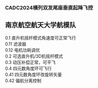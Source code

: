 ### CADC2024横列双发尾座垂直起降飞控  
## 南京航空航天大学航模队
0.1 直升机摇杆模式角速度可正常飞行  
0.11 滤波器  
0.12 电机功耗调优  
0.2 可选直升机/3D机摇杆模式  
0.3 动压补偿正常，可平飞  
0.4 四元数角度环可飞行  
0.41 四元数角度环改旋转矢量  
0.42 偏航分离控制  
